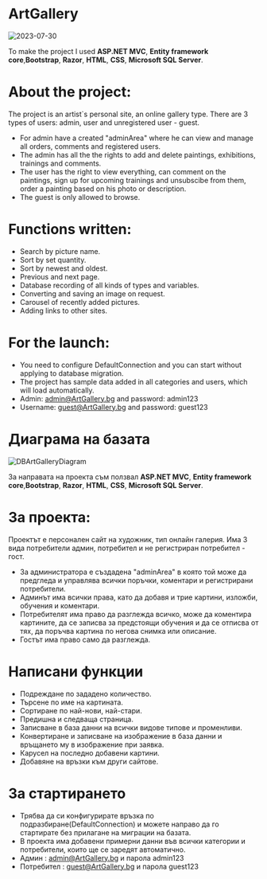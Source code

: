 # ArtGallery
![2023-07-30](https://github.com/OlegAnokhin/FinalProject-ArtGallery/assets/102062768/50f9b4bc-6b4d-482e-a7eb-a5a1146e7094)

To make the project I used **ASP.NET MVC**, **Entity framework core**,**Bootstrap**, **Razor**, **HTML**, **CSS**, **Microsoft SQL Server**.

# About the project:
The project is an artist`s personal site, an online gallery type.
There are 3 types of users: admin, user and unregistered user - guest.
* For admin have a created "adminArea" where he can view and manage all orders, comments and registered users.
* The admin has all the the rights to add and delete paintings, exhibitions, trainings and comments.
* The user has the right to view everything, can comment on the paintings, sign up for upcoming trainings and unsubscibe from them, order a painting based on his photo or description.
* The guest is only allowed to browse.

# Functions written:
* Search by picture name.
* Sort by set quantity.
* Sort by newest and oldest.
* Previous and next page.
* Database recording of all kinds of types and variables.
* Converting and saving an image on request.
* Carousel of recently added pictures.
* Adding links to other sites.

# For the launch:
* You need to configure DefaultConnection and you can start without applying to database migration.
* The project has sample data added in all categories and users, which will load automatically.
* Admin: admin@ArtGallery.bg and password: admin123
* Username: guest@ArtGallery.bg and password: guest123

# Диаграма на базата
![DBArtGalleryDiagram](https://github.com/OlegAnokhin/FinalProject-ArtGallery/assets/102062768/f5a147ba-0297-4438-863a-67dab7240644)

За направата на проекта съм ползвал **ASP.NET MVC**, **Entity framework core**,**Bootstrap**, **Razor**, **HTML**, **CSS**, **Microsoft SQL Server**.

# За проекта:
Проектът е персонален сайт на художник, тип онлайн галерия. 
Има 3 вида потребители админ, потребител и не регистриран потребител - гост. 
* За администратора е създадена "adminArea" в която той може да предгледа и управлява всички поръчки, коментари и регистрирани потребители.
* Админът има всички права, като да добавя и трие картини, изложби, обучения и коментари.
* Потребителят има право да разглежда всичко, може да коментира картините, да се записва за предстоящи обучения и да се отписва от тях, да поръчва картина по негова снимка или описание.
* Гостът има право само да разглежда.

# Написани функции
* Подреждане по зададено количество.
* Търсене по име на картината.
* Сортиране по най-нови, най-стари.
* Предишна и следваща страница.
* Записване в база данни на всички видове типове и променливи.
* Конвертиране и записване на изображение в база данни и връщането му в изображение при заявка.
* Карусел на последно добавени картини.
* Добавяне на връзки към други сайтове.

# За стартирането
* Трябва да си конфигурирате връзка по подразбиране(DefaultConnection) и можете направо да го стартирате без прилагане на миграции на базата.
* В проекта има добавени примерни данни във всички категории и потребители, които ще се заредят автоматично.
* Админ : admin@ArtGallery.bg и парола admin123
* Потребител : guest@ArtGallery.bg и парола guest123
